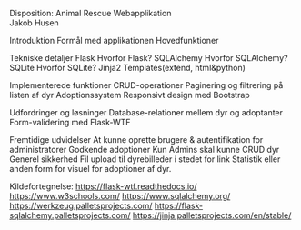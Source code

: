 Disposition: Animal Rescue Webapplikation 			
Jakob Husen


Introduktion
Formål med applikationen
Hovedfunktioner

Tekniske detaljer
Flask
Hvorfor Flask?
SQLAlchemy
Hvorfor SQLAlchemy?
SQLite
Hvorfor SQLite?
Jinja2
Templates(extend, html&python)

Implementerede funktioner
CRUD-operationer
Paginering og filtrering på listen af dyr
Adoptionssystem
Responsivt design med Bootstrap

Udfordringer og løsninger
Database-relationer mellem dyr og adoptanter
Form-validering med Flask-WTF


Fremtidige udvidelser
At kunne oprette brugere & autentifikation for administratorer
Godkende adoptioner
Kun Admins skal kunne CRUD dyr
Generel sikkerhed
Fil upload til dyrebilleder i stedet for link
Statistik eller anden form for visuel for adoptioner af dyr.


Kildefortegnelse:
https://flask-wtf.readthedocs.io/
https://www.w3schools.com/
https://www.sqlalchemy.org/
https://werkzeug.palletsprojects.com/
https://flask-sqlalchemy.palletsprojects.com/
https://jinja.palletsprojects.com/en/stable/
